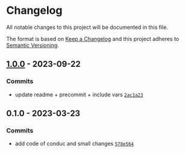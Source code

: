# Changelog

All notable changes to this project will be documented in this file.

The format is based on [Keep a Changelog](https://keepachangelog.com/en/1.0.0/)
and this project adheres to [Semantic Versioning](https://semver.org/spec/v2.0.0.html).

## [1.0.0](https://github.com/lotusnoir/ansible-apps_windows_exporter/compare/0.1.0...1.0.0) - 2023-09-22

### Commits

- update readme + precommit + include vars [`2ac1a23`](https://github.com/lotusnoir/ansible-apps_windows_exporter/commit/2ac1a23101700d852b3c0fe3fff5a8c016b9fac8)

## 0.1.0 - 2023-03-23

### Commits

- add code of conduc and small changes [`578e564`](https://github.com/lotusnoir/ansible-apps_windows_exporter/commit/578e564c5e46645c2501e01b25a38b69ae90c2d6)
